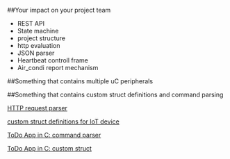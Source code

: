 ##Your impact on your project team

- REST API
- State machine
- project structure
- http evaluation
- JSON parser
- Heartbeat controll frame
- Air_condi report mechanism
 
##Something that contains multiple uC peripherals 

##Something that contains custom struct definitions and command parsing

[HTTP request parser](
https://github.com/greenfox-academy/huli-smarthome-device-static-fuchsit/blob/dev-marsaltamas/common/HTTP_Handler/Src/http_handler.c)

[custom struct definitions for IoT device](
https://github.com/greenfox-academy/huli-smarthome-device-static-fuchsit/blob/development/common/Device_Info/Inc/device_info.h)

[ToDo App in C: command parser](
https://github.com/greenfox-academy/marsaltamas/blob/master/week-04/ToDo_App/definitions.c)

[ToDo App in C: custom struct](
https://github.com/greenfox-academy/marsaltamas/blob/master/week-04/ToDo_App/prototypes.h)


 